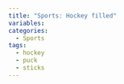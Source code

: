 ```yaml
---
title: "Sports: Hockey filled"
variables:
categories:
  - Sports
tags:
  - hockey
  - puck
  - sticks
---
```

